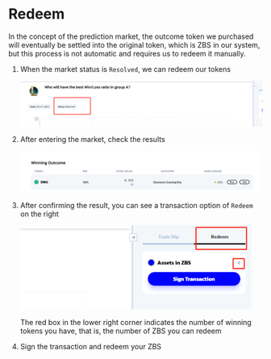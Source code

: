 # Redeem 

In the concept of the prediction market, the outcome token we purchased will eventually be settled into the original token, which is ZBS in our system, but this process is not automatic and requires us to redeem it manually.

1. When the market status is `Resolved`, we can redeem our tokens

   <img src="https://raw.githubusercontent.com/Whisker17/ImageStoreService/main/image-20211019135921755.png" style="zoom:67%;" />

2. After entering the market, check the results

   <img src="https://raw.githubusercontent.com/Whisker17/ImageStoreService/main/image-20211019140324466.png" style="zoom:67%;" />

3. After confirming the result, you can see a transaction option of `Redeem` on the right

   <img src="https://raw.githubusercontent.com/Whisker17/ImageStoreService/main/image-20211019140154051.png" style="zoom:67%;" />

   The red box in the lower right corner indicates the number of winning tokens you have, that is, the number of ZBS you can redeem

4. Sign the transaction and redeem your ZBS

